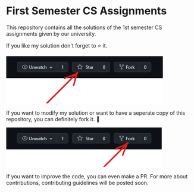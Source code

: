# First Semester CS Assignments
This repository contains all the solutions of the 1st semester CS assignments given by our university.
  

If you like my solution don't forget to :star: it.

![how to star](https://raw.githubusercontent.com/J16N/First-Semester-CS-Assignments/main/README/star.png)

If you want to modify my solution or want to have a seperate copy of this repository, you can definitely fork it. :slightly_smiling_face:

![how-to-fork](https://raw.githubusercontent.com/J16N/First-Semester-CS-Assignments/main/README/fork.png)

  
If you want to improve the code, you can even make a PR. For more about contributions, contributing guidelines will be posted soon.